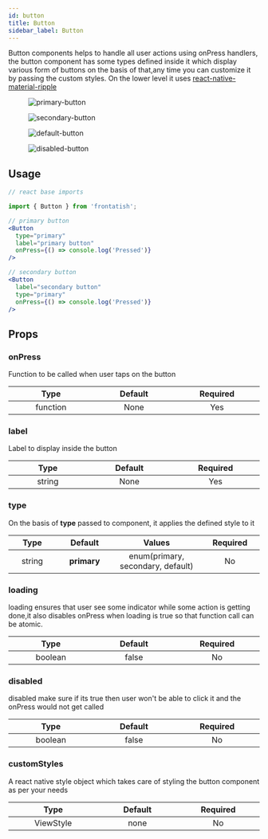 ```yaml
---
id: button
title: Button
sidebar_label: Button
---
```


Button components helps to handle all user actions using onPress handlers, the button component has some types defined inside it which display various form of buttons on the basis of that,any time you can customize it by passing the custom styles. On the lower level it uses [react-native-material-ripple](https://www.npmjs.com/package/react-native-material-ripple)

<div className="image-horizontal-preview">
    <figure>
      <img src="/frontatish/img/primary-button.png" alt="primary-button" />
    </figure>
    <figure>
      <img src="/frontatish/img/secondary-button.png" alt="secondary-button" />
    </figure>
    <figure>
      <img src="/frontatish/img/default-button.png" alt="default-button" />
    </figure>
    <figure>
      <img src="/frontatish/img/disabled-button.png" alt="disabled-button" />
    </figure>
</div>

## Usage

```jsx
// react base imports

import { Button } from 'frontatish';

// primary button
<Button
  type="primary"
  label="primary button"
  onPress={() => console.log('Pressed')}
/>

// secondary button
<Button
  label="secondary button"
  type="primary"
  onPress={() => console.log('Pressed')}
/>

```

## Props

### onPress

Function to be called when user taps on the button

|            Type             |        Default         |        Required        |
| :-------------------------: | :--------------------: | :--------------------: |
| function <img width="500"/> | None<img width="500"/> | Yes <img width="500"/> |

### label

Label to display inside the button

|           Type            |         Default         |        Required        |
| :-----------------------: | :---------------------: | :--------------------: |
| string <img width="500"/> | None <img width="500"/> | Yes <img width="500"/> |

### type

On the basis of **type** passed to component, it applies the defined style to it

|           Type            |            Default             |                        Values                        |       Required        |
| :-----------------------: | :----------------------------: | :--------------------------------------------------: | :-------------------: |
| string <img width="500"/> | **primary** <img width="500"/> | enum(primary, secondary, default) <img width="500"/> | No <img width="500"/> |

### loading

loading ensures that user see some indicator while some action is getting done,it also disables onPress when loading is true so that function call can be atomic.

|            Type            |         Default          |       Required        |
| :------------------------: | :----------------------: | :-------------------: |
| boolean <img width="500"/> | false <img width="500"/> | No <img width="500"/> |

### disabled

disabled make sure if its true then user won't be able to click it and the onPress would not get called

|            Type            |         Default          |       Required        |
| :------------------------: | :----------------------: | :-------------------: |
| boolean <img width="500"/> | false <img width="500"/> | No <img width="500"/> |

### customStyles

A react native style object which takes care of styling the button component as per your needs

|             Type             |         Default         |       Required        |
| :--------------------------: | :---------------------: | :-------------------: |
| ViewStyle <img width="500"/> | none <img width="500"/> | No <img width="500"/> |
